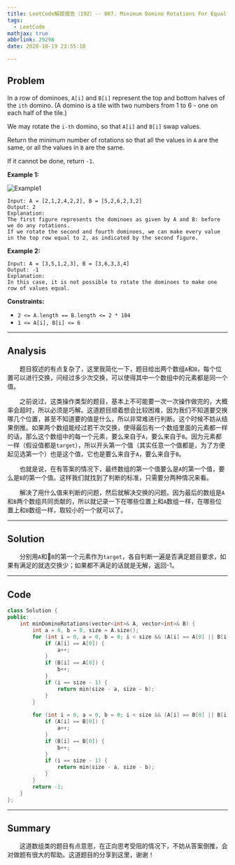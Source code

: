 ```yaml
---
title: LeetCode解题报告（192）-- 007. Minimum Domino Rotations For Equal Row
tags:
  - LeetCode
mathjax: true
abbrlink: 29298
date: 2020-10-19 23:55:18

---
```


## Problem

In a row of dominoes, `A[i]` and `B[i]` represent the top and bottom halves of the `ith` domino.  (A domino is a tile with two numbers from 1 to 6 - one on each half of the tile.)

We may rotate the `i-th` domino, so that `A[i]` and `B[i]` swap values.

Return the minimum number of rotations so that all the values in `A` are the same, or all the values in `B` are the same.

If it cannot be done, return `-1`.

<!-- more -->

**Example 1:**

![Example1](https://assets.leetcode.com/uploads/2019/03/08/domino.png)

```
Input: A = [2,1,2,4,2,2], B = [5,2,6,2,3,2]
Output: 2
Explanation: 
The first figure represents the dominoes as given by A and B: before we do any rotations.
If we rotate the second and fourth dominoes, we can make every value in the top row equal to 2, as indicated by the second figure.
```

**Example 2:**

```
Input: A = [3,5,1,2,3], B = [3,6,3,3,4]
Output: -1
Explanation: 
In this case, it is not possible to rotate the dominoes to make one row of values equal.
```

**Constraints:**

- `2 <= A.length == B.length <= 2 * 104`
- `1 <= A[i], B[i] <= 6`

------

## Analysis

&emsp;&emsp;题目叙述的有点复杂了，这里我简化一下，题目给出两个数组`A`和`B`，每个位置可以进行交换，问经过多少次交换，可以使得其中一个数组中的元素都是同一个值。

&emsp;&emsp;之前说过，这类操作类型的题目，基本上不可能要一次一次操作做完的，大概率会超时，所以必须是巧解。这道题目顺着想会比较困难，因为我们不知道要交换哪几个位置，甚至不知道要的值是什么，所以非常难进行判断。这个时候不妨从结果倒推。如果两个数组能经过若干次交换，使得最后有一个数组里面的元素都一样的话，那么这个数组中的每一个元素，要么来自于`A`，要么来自于`B`。因为元素都一样（假设值都是`target`），所以开头第一个值（其实任意一个值都是，为了方便起见选第一个）也是这个值，它也是要么来自于`A`，要么来自于`B`。

&emsp;&emsp;也就是说，在有答案的情况下，最终数组的第一个值要么是`A`的第一个值，要么是`B`的第一个值。这样我们就找到了判断的标准，只需要分两种情况来看。

&emsp;&emsp;解决了用什么值来判断的问题，然后就解决交换的问题。因为最后的数组是`A`和`B`两个数组共同贡献的，所以就记录一下在哪些位置上和`A`数组一样，在哪些位置上和`B`数组一样，取较小的一个就可以了。

------

## Solution

&emsp;&emsp;分别用`A`和`B`的第一个元素作为`target`，各自判断一遍是否满足题目要求，如果有满足的就选交换少；如果都不满足的话就是无解，返回-1。

------

## Code

```c++
class Solution {
public:
    int minDominoRotations(vector<int>& A, vector<int>& B) {
        int a = 0, b = 0, size = A.size();
        for (int i = 0, a = 0, b = 0; i < size && (A[i] == A[0] || B[i] == A[0]); i++) {
            if (A[i] == A[0]) {
                a++;
            }
            if (B[i] == A[0]) {
                b++;
            }
            if (i == size - 1) {
                return min(size - a, size - b);
            }
        }
        
        for (int i = 0, a = 0, b = 0; i < size && (A[i] == B[0] || B[i] == B[0]); i++) {
            if (A[i] == B[0]) {
                a++;
            }
            if (B[i] == B[0]) {
                b++;
            }
            if (i == size - 1) {
                return min(size - a, size - b);
            }
        }
        return -1;
    }
};
```

------

## Summary

&emsp;&emsp;这道数组类的题目有点意思，在正向思考受阻的情况下，不妨从答案倒推，会对做题有很大的帮助。这道题目的分享到这里，谢谢！
